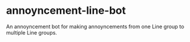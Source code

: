 # annoyncement-line-bot

An annoyncement bot for making annoyncements from one Line group to multiple Line groups.

